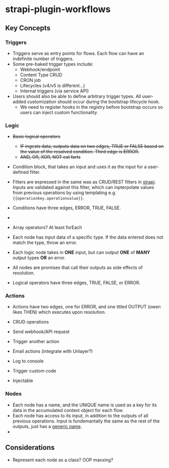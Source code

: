 # strapi-plugin-workflows

## Key Concepts

### Triggers
- Triggers serve as entry points for flows. Each flow can have an indefinite number of triggers.
- Some pre-baked trigger types include:
  - Webhook/endpoint
  - Content Type CRUD
  - CRON job
  - Lifecycles (v4/v5 is different...)
  - Internal triggers (via service API)
- Users should also be able to define arbitrary trigger types. All user-added customization should occur during the bootstrap lifecycle hook.
  - We need to register hooks in the registry before bootstrap occurs so users can inject custom functionality.
 
### Logic
- ~~Basic logical operators~~
  - ~~IF ingests data, outputs data on two edges, TRUE or FALSE based on the value of the resolved condition. Third edge is ERROR.~~
  - ~~AND, OR, XOR, NOT eat farts~~
- Condition block, that takes an input and uses it as the input for a user-defined filter.
- Filters are expressed in the same was as CRUD/REST filters in [strapi](https://docs.strapi.io/dev-docs/api/document-service/filters). Inputs are validated against this filter, which can inpterpolate values from previous operations by using templating e.g. `{{operationkey.operationvalue}}`.
- Conditions have three edges, ERROR, TRUE, FALSE.
-

- Array operators? At least forEach

- Each node has input data of a specific type. If the data entered does not match the type, throw an error.

- Each logic node takes in **ONE** input, but can output **ONE** of **MANY** output types **OR** an error.
- All nodes are promises that call their outputs as side effects of resolution.
- Logical operators have three edges, TRUE, FALSE, or ERROR.

### Actions
- Actions have two edges, one for ERROR, and one titled OUTPUT (owen likes THEN) which executes upon resolution.

- CRUD operations
- Send webhook/API request
- Trigger another action
- Email actions (integrate with Unlayer?)
- Log to console
- Trigger custom code

- Injectable

### Nodes
- Each node has a name, and the UNIQUE name is used as a key for its data in the accumulated context object for each flow.
- Each node has access to its input, in addition to the outputs of all previous operations. Input is fundemantally the same as the rest of the outputs, just has a [generic name](https://www.youtube.com/watch?v=Rlof69dpZSo&t=396s).
- 

## Considerations
- Represent each node as a class? OOP maxxing?
